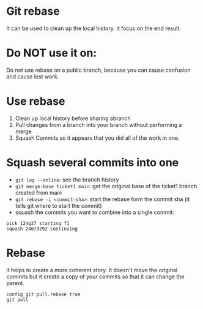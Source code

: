 # Git rebase 
It can be used to clean up the local history. It focus on the end result. 

# Do NOT use it on:
Do not use rebase on a public branch, because you can cause confusion and cause lost work. 

# Use rebase
1. Clean up local history before sharing  abranch
1. Pull changes from a branch into your branch without performing a merge
1. Squash Commits so it appears that you did all of the work in one. 

# Squash several commits into one
- `git log --online`: see the branch history 
- `git merge-base ticket1 main`: get the original base of the ticket1 branch created from main
- `git rebase -i <commit-sha>`: start the rebase form the commit sha (it tells git where to start the commit)
-  squash the commits you want to combine into a single commit:
```
pick 124g27 starting f1
squash 24673292 continuing 
```

# Rebase
it helps to create a more coherent story. It doesn't move the original commits but it create a copy of your commits so that it can change the parent. 

```
config git pull.rebase true
git pull
```